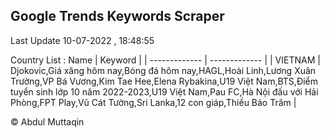 

## Google Trends Keywords Scraper 
 
Last Update 10-07-2022 , 18:48:55

Country List :
 Name  | Keyword |
| ------------- | ------------- |
| VIETNAM | Djokovic,Giá xăng hôm nay,Bóng đá hôm nay,HAGL,Hoài Linh,Lương Xuân Trường,VP Bá Vương,Kim Tae Hee,Elena Rybakina,U19 Việt Nam,BTS,Điểm tuyển sinh lớp 10 năm 2022-2023,U19 Việt Nam,Pau FC,Hà Nội đấu với Hải Phòng,FPT Play,Vũ Cát Tường,Sri Lanka,12 con giáp,Thiều Bảo Trâm |



© Abdul Muttaqin 
